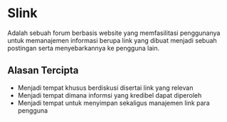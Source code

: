 # Slink
Adalah sebuah forum berbasis website yang memfasilitasi penggunanya untuk memanajemen informasi berupa link yang dibuat menjadi sebuah postingan serta menyebarkannya ke pengguna lain.

## Alasan Tercipta
-  Menjadi tempat khusus berdiskusi disertai link yang relevan
-  Menjadi tempat dimana informsi yang kredibel dapat diperoleh
-  Menjadi tempat untuk menyimpan sekaligus manajemen link para pengguna  



